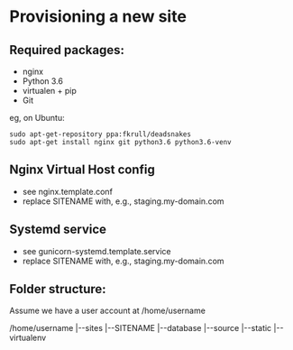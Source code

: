 Provisioning a new site
=======================

## Required packages:

* nginx
* Python 3.6
* virtualen + pip
* Git

eg, on Ubuntu:

	sudo apt-get-repository ppa:fkrull/deadsnakes
	sudo apt-get install nginx git python3.6 python3.6-venv

## Nginx Virtual Host config

* see nginx.template.conf
* replace SITENAME with, e.g., staging.my-domain.com

## Systemd service

* see gunicorn-systemd.template.service
* replace SITENAME with, e.g., staging.my-domain.com

## Folder structure:
Assume we have a user account at /home/username

/home/username
|--sites
   |--SITENAME
	|--database
	|--source
	|--static
	|--virtualenv
